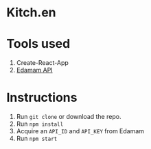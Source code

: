 # Kitch.en

# Tools used
1. Create-React-App
2. [Edamam API](https://www.edamam.com/)

# Instructions
1. Run `git clone` or download the repo.
2. Run `npm install`
3. Acquire an `API_ID` and `API_KEY` from Edamam
4. Run `npm start`